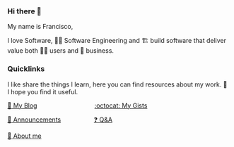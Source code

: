 ### Hi there 👋
My name is Francisco, 

I love Software, :man_technologist: Software Engineering and :building_construction: build software that deliver value both :ng_man: users and :office: business.

### Quicklinks
I like share the things I learn, here you can find resources about my work. 
:pray: I hope you find it useful.

[:link: My Blog](https://fgarcia-code.github.io/) 
&nbsp;&nbsp;&nbsp;&nbsp;&nbsp;&nbsp;&nbsp;&nbsp;&nbsp;&nbsp;&nbsp;&nbsp;&nbsp;&nbsp;&nbsp; 
&nbsp;&nbsp;&nbsp;&nbsp;&nbsp;&nbsp;&nbsp;&nbsp;&nbsp;&nbsp;&nbsp;&nbsp;&nbsp;&nbsp;&nbsp;
[:octocat: My Gists](https://gist.github.com/fgarcia-code)

[:mega: Announcements](https://github.com/fgarcia-code/fgarcia-code/discussions/categories/announcements)
&nbsp;
&nbsp;&nbsp;&nbsp;&nbsp;&nbsp;&nbsp;&nbsp;&nbsp;&nbsp;&nbsp;&nbsp;&nbsp;&nbsp;&nbsp;&nbsp;
[:question: Q&A](https://github.com/fgarcia-code/fgarcia-code/discussions/categories/q-a)

[:man: About me](./ABOUT.md)
